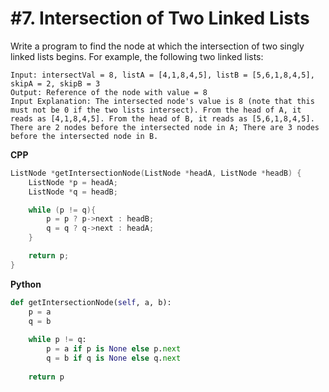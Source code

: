 # #7. Intersection of Two Linked Lists

Write a program to find the node at which the intersection of two singly linked lists begins.
For example, the following two linked lists:

```
Input: intersectVal = 8, listA = [4,1,8,4,5], listB = [5,6,1,8,4,5], skipA = 2, skipB = 3
Output: Reference of the node with value = 8
Input Explanation: The intersected node's value is 8 (note that this must not be 0 if the two lists intersect). From the head of A, it reads as [4,1,8,4,5]. From the head of B, it reads as [5,6,1,8,4,5]. There are 2 nodes before the intersected node in A; There are 3 nodes before the intersected node in B.
```

**CPP**
```cpp
ListNode *getIntersectionNode(ListNode *headA, ListNode *headB) {
    ListNode *p = headA;
    ListNode *q = headB;

    while (p != q){
        p = p ? p->next : headB;
        q = q ? q->next : headA;
    }

    return p;
}
```

**Python**
```python
def getIntersectionNode(self, a, b):
    p = a
    q = b
    
    while p != q:
        p = a if p is None else p.next
        q = b if q is None else q.next
    
    return p
```
